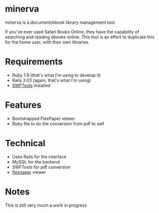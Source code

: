 minerva
=======

minerva is a document/ebook library management tool.

If you've ever used Safari Books Online, they have the capability of searching and reading ebooks online. This tool is an effort to duplicate this for the home user, with their own libraries.

Requirements
============

* Ruby 1.9 (that's what I'm using to develop it)
* Rails 3.03 (again, that's what I'm using)
* [SWFTools](http://www.swftools.org) installed

Features
========

* Bootstrapped FlexPaper viewer
* Ruby file to do the conversion from pdf to swf

Technical
=========

* Uses Rails for the interface
* MySQL for the backend
* SWFTools for pdf conversion
* [flexpaper](http://flexpaper.devaldi.com/) viewer

Notes
=====

This is still very much a work in progress
